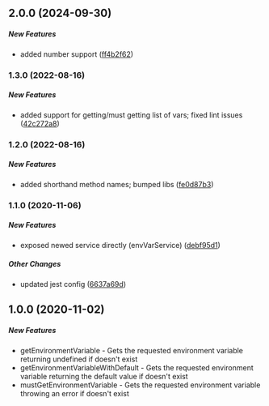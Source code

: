 ## 2.0.0 (2024-09-30)

##### New Features

*  added number support ([ff4b2f62](https://github.com/dkhunt27/environment-variable-service/commit/ff4b2f620a32792802b21a671062c7358876088f))

### 1.3.0 (2022-08-16)

##### New Features

*  added support for getting/must getting list of vars; fixed lint issues ([42c272a8](https://github.com/dkhunt27/environment-variable-service/commit/42c272a807be9da516533ca0497522346f477089))

### 1.2.0 (2022-08-16)

##### New Features

*  added shorthand method names; bumped libs ([fe0d87b3](https://github.com/dkhunt27/environment-variable-service/commit/fe0d87b3d6e00cfb86f442fb0616764094c27908))

### 1.1.0 (2020-11-06)

##### New Features

*  exposed newed service directly (envVarService) ([debf95d1](https://github.com/dkhunt27/environment-variable-service/commit/debf95d1f01742b282dac2c39f49c810f2b05c1f))

##### Other Changes

*  updated jest config ([6637a69d](https://github.com/dkhunt27/environment-variable-service/commit/6637a69d8c017eee3eef682eaddaf98dc0808959))

## 1.0.0 (2020-11-02)

##### New Features

*  getEnvironmentVariable - Gets the requested environment variable returning undefined if doesn't exist
*  getEnvironmentVariableWithDefault - Gets the requested environment variable returning the default value if doesn't exist
*  mustGetEnvironmentVariable - Gets the requested environment variable throwing an error if doesn't exist



